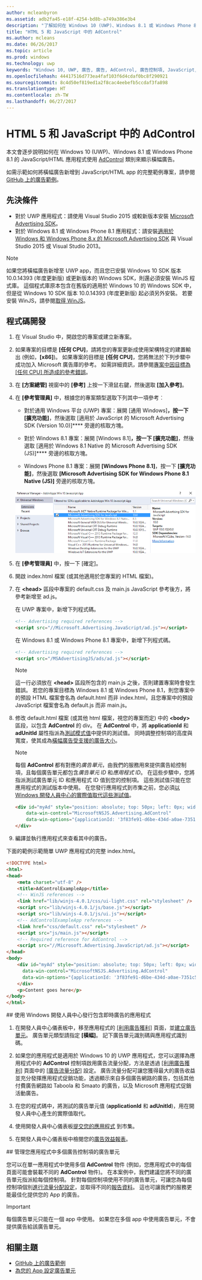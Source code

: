 ```yaml
---
author: mcleanbyron
ms.assetid: adb2fa45-e18f-4254-bd8b-a749a386e3b4
description: "了解如何在 Windows 10 (UWP)、Windows 8.1 或 Windows Phone 8.1 的 JavaScript/HTML 應用程式使用 AdControl 類別來顯示橫幅廣告。"
title: "HTML 5 和 JavaScript 中的 AdControl"
ms.author: mcleans
ms.date: 06/26/2017
ms.topic: article
ms.prod: windows
ms.technology: uwp
keywords: "Windows 10, UWP, 廣告, 廣告, AdControl, 廣告控制項, JavaScript, HTML"
ms.openlocfilehash: 44417516d773ea4faf103f6d4cdaf0bc8f290921
ms.sourcegitcommit: 8c4d50ef819ed1a2f8cac4eebefb5ccdaf3fa898
ms.translationtype: HT
ms.contentlocale: zh-TW
ms.lasthandoff: 06/27/2017
---
```

# <a name="adcontrol-in-html-5-and-javascript"></a>HTML 5 和 JavaScript 中的 AdControl

本文會逐步說明如何在 Windows 10 (UWP)、Windows 8.1 或 Windows Phone 8.1 的 JavaScript/HTML 應用程式使用 [AdControl](https://msdn.microsoft.com/library/windows/apps/microsoft.advertising.winrt.ui.adcontrol.aspx) 類別來顯示橫幅廣告。

如需示範如何將橫幅廣告新增到 JavaScript/HTML app 的完整範例專案，請參閱 [GitHub 上的廣告範例](http://aka.ms/githubads)。

## <a name="prerequisites"></a>先決條件


* 對於 UWP 應用程式：請使用 Visual Studio 2015 或較新版本安裝 [Microsoft Advertising SDK](http://aka.ms/ads-sdk-uwp)。
* 對於 Windows 8.1 或 Windows Phone 8.1 應用程式：請安裝[適用於 Windows 和 Windows Phone 8.x 的 Microsoft Advertising SDK](http://aka.ms/store-8-sdk) 與 Visual Studio 2015 或 Visual Studio 2013。

> [!NOTE]
> 如果您將橫幅廣告新增至 UWP app，而且您已安裝 Windows 10 SDK 版本 10.0.14393 (年度更新版) 或更新版本的 Windows SDK，則還必須安裝 WinJS 程式庫。 這個程式庫原本包含在舊版的適用於 Windows 10 的 Windows SDK 中，但是從 Windows 10 SDK 版本 10.0.14393 (年度更新版) 起必須另外安裝。 若要安裝 WinJS，請參閱[取得 WinJS](http://try.buildwinjs.com/download/GetWinJS/)。

## <a name="code-development"></a>程式碼開發

1. 在 Visual Studio 中，開啟您的專案或建立新專案。

2. 如果專案的目標是 **\[任何 CPU\]**，請將您的專案更新成使用架構特定的建置輸出 (例如，**\[x86\]**)。 如果專案的目標是 **\[任何 CPU\]**，您將無法於下列步驟中成功加入 Microsoft 廣告庫的參考。 如需詳細資訊，請參閱[專案中因目標為 [任何 CPU] 所造成的參考錯誤](known-issues-for-the-advertising-libraries.md#reference_errors)。

3.  在 **\[方案總管\]** 視窗中的 **\[參考\]** 上按一下滑鼠右鍵，然後選取 **\[加入參考\]**。

4.  在 **\[參考管理員\]** 中，根據您的專案類型選取下列其中一項參考︰

    -   對於通用 Windows 平台 (UWP) 專案：展開 [通用 Windows]****，按一下 [擴充功能]****，然後選取 [適用於 JavaScript 的 Microsoft Advertising SDK (Version 10.0)]**** 旁邊的核取方塊。

    -   對於 Windows 8.1 專案：展開 [Windows 8.1]****，按一下 [擴充功能]****，然後選取 [適用於 Windows 8.1 Native 的 Microsoft Advertising SDK (JS)]**** 旁邊的核取方塊。

    -   Windows Phone 8.1 專案：展開 **\[Windows Phone 8.1\]**，按一下 **\[擴充功能\]**，然後選取 **\[Microsoft Advertising SDK for Windows Phone 8.1 Native (JS)\]** 旁邊的核取方塊。

    ![javascriptaddreference](images/13-f7f6d6a6-161e-4f17-995d-1236d0b5d9f2.png)

5.  在 **\[參考管理員\]** 中，按一下 [確定]。

6.  開啟 index.html 檔案 (或其他適用於您專案的 HTML 檔案)。

7.  在 **&lt;head&gt;** 區段中專案的 default.css 及 main.js JavaScript 參考後方，將參考新增至 ad.js。

    在 UWP 專案中，新增下列程式碼。

    ``` HTML
    <!-- Advertising required references -->
    <script src="//Microsoft.Advertising.JavaScript/ad.js"></script>
    ```

    在 Windows 8.1 或 Windows Phone 8.1 專案中，新增下列程式碼。

    ``` HTML
    <!-- Advertising required references -->
    <script src="/MSAdvertisingJS/ads/ad.js"></script>
    ```

    > [!NOTE]
    > 這一行必須放在 **&lt;head&gt;** 區段所包含的 main.js 之後，否則建置專案時會發生錯誤。 若您的專案目標為 Windows 8.1 或 Windows Phone 8.1，則您專案中的預設 HTML 檔案會名為 default.html 而非 index.html，且您專案中的預設 JavaScript 檔案會名為 default.js 而非 main.js。

8.  修改 default.html 檔案 (或其他 html 檔案，視您的專案而定) 中的 **&lt;body&gt;** 區段，以包含 **AdControl** 的 div。 在 **AdControl** 中，將 **applicationId** 和 **adUnitId** 屬性指派為[測試模式值](test-mode-values.md)中提供的測試值。 同時調整控制項的高度與寬度，使其成為[橫幅廣告受支援的廣告大小](supported-ad-sizes-for-banner-ads.md)。

    > [!NOTE]
    > 每個 **AdControl** 都有對應的*廣告單元*，由我們的服務用來提供廣告給控制項，且每個廣告單元都包含*廣告單元 ID* 和*應用程式 ID*。 在這些步驟中，您將指派測試廣告單元 ID 和應用程式 ID 值到您的控制項。 這些測試值只能在您應用程式的測試版本中使用。 在您發行應用程式到市集之前，您必須[以 Windows 開發人員中心的實際值取代這些測試值](#release)。

    ``` HTML
    <div id="myAd" style="position: absolute; top: 50px; left: 0px; width: 300px; height: 250px; z-index: 1"
        data-win-control="MicrosoftNSJS.Advertising.AdControl"
        data-win-options="{applicationId: '3f83fe91-d6be-434d-a0ae-7351c5a997f1', adUnitId: 'test'}">
    </div>
    ```

9.  編譯並執行應用程式來查看其中的廣告。

下面的範例示範簡單 UWP 應用程式的完整 index.html。

``` HTML
<!DOCTYPE html>
<html>
<head>
    <meta charset="utf-8" />
    <title>AdControlExampleApp</title>
    <!-- WinJS references -->
    <link href="lib/winjs-4.0.1/css/ui-light.css" rel="stylesheet" />
    <script src="lib/winjs-4.0.1/js/base.js"></script>
    <script src="lib/winjs-4.0.1/js/ui.js"></script>
    <!-- AdControlExampleApp references -->
    <link href="css/default.css" rel="stylesheet" />
    <script src="js/main.js"></script>
    <!-- Required reference for AdControl -->
    <script src="//Microsoft.Advertising.JavaScript/ad.js"></script>
</head>
<body>
    <div id="myAd" style="position: absolute; top: 50px; left: 0px; width: 300px; height: 250px; z-index: 1"
      data-win-control="MicrosoftNSJS.Advertising.AdControl"
      data-win-options="{applicationId: '3f83fe91-d6be-434d-a0ae-7351c5a997f1', adUnitId: 'test'}">
    </div>
    <p>Content goes here</p>
</body>
</html>
```

<span id="release" />
## <a name="release-your-app-with-live-ads-using-windows-dev-center"></a>使用 Windows 開發人員中心發行包含即時廣告的應用程式

1.  在開發人員中心儀表板中，移至應用程式的 [\[利用廣告獲利\]](../publish/monetize-with-ads.md) 頁面，並[建立廣告單元](../monetize/set-up-ad-units-in-your-app.md)。 廣告單元類型請指定 **\[橫幅\]**。 記下廣告單元識別碼與應用程式識別碼。

2. 如果您的應用程式是適用於 Windows 10 的 UWP 應用程式，您可以選擇為應用程式中的 **AdControl** 控制項啟用廣告流量分配，方法是透過 [\[利用廣告獲利\]](../publish/monetize-with-ads.md#mediation) 頁面中的 [\[廣告流量分配\]](../publish/monetize-with-ads.md) 設定。 廣告流量分配可讓您獲得最大的廣告收益並充分發揮應用程式促銷功能，透過顯示來自多個廣告網路的廣告，包括其他付費廣告網路如 Taboola 和 Smaato 的廣告，以及 Microsoft 應用程式促銷活動廣告。

3.  在您的程式碼中，將測試的廣告單元值 (**applicationId** 和 **adUnitId**)，用在開發人員中心產生的實際值取代。

4.  使用開發人員中心儀表板[提交您的應用程式](../publish/app-submissions.md) 到市集。

5.  在開發人員中心儀表板中檢閱您的[廣告效益報表](../publish/advertising-performance-report.md)。             

<span id="manage" />
## <a name="manage-ad-units-for-multiple-ad-controls-in-your-app"></a>管理您應用程式中多個廣告控制項的廣告單元

您可以在單一應用程式中使用多個 **AdControl** 物件 (例如，您應用程式中的每個頁面可能會裝載不同的 **AdControl** 物件)。 在本案例中，我們建議您將不同的廣告單元指派給每個控制項。 針對每個控制項使用不同的廣告單元，可讓您為每個控制項個別[進行流量分配設定](../publish/monetize-with-ads.md#mediation)，並取得不同的[報告資料](../publish/advertising-performance-report.md)。 這也可讓我們的服務更能最佳化提供您的 App 的廣告。

> [!IMPORTANT]
> 每個廣告單元只能在一個 app 中使用。 如果您在多個 app 中使用廣告單元，不會提供廣告給該廣告單元。

## <a name="related-topics"></a>相關主題

* [GitHub 上的廣告範例](http://aka.ms/githubads)
* [為您的 App 設定廣告單元](../monetize/set-up-ad-units-in-your-app.md)
